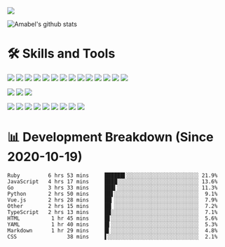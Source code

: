 <img src="https://img.shields.io/badge/last%20updated%20at-2020--11--06%2000%3A09%20(UTC)-brightgreen?style=for-the-badge">


![Amabel's github stats](https://github-readme-stats.vercel.app/api?username=amabel)


# 🛠️ Skills and Tools

[![](https://img.shields.io/badge/-JavaScript-f7e018?style=flat-square&logo=javascript&logoColor=white)](https://www.ecma-international.org/)
[![](https://img.shields.io/badge/-Angular-DD0031?style=flat-square&logo=angular&logoColor=white)](https://angular.io/)
[![](https://img.shields.io/badge/-Ruby-CC342D?style=flat-square&logo=ruby&logoColor=white)](https://www.ruby-lang.org/en/)
[![](https://img.shields.io/badge/-Ruby%20on%20Rails-CC0000?style=flat-square&logo=ruby-on-rails&logoColor=white)](https://rubyonrails.org/)
[![](https://img.shields.io/badge/-Vue.js-4fc08d?style=flat-square&logo=vue.js&logoColor=ffffff)](https://vuejs.org/)
[![](https://img.shields.io/badge/-Node.js-43853d?style=flat-square&logo=node.js&logoColor=ffffff)](https://nodejs.org/)
[![](https://img.shields.io/badge/-Go-00ADD8?style=flat-square&logo=go&logoColor=white)](https://golang.org/)
[![](https://img.shields.io/badge/-Python-3776AB?style=flat-square&logo=python&logoColor=ffffff)](https://www.python.org/)
[![](https://img.shields.io/badge/-Nginx-269539?style=flat-square&logo=nginx&logoColor=ffffff)](https://nginx.org/)
[![](https://img.shields.io/badge/-React-61DAFB?style=flat-square&logo=react&logoColor=white)](https://reactjs.org/)
[![](https://img.shields.io/badge/-HTML5-E34F26?style=flat-square&logo=html5&logoColor=white)](https://html.spec.whatwg.org/)
[![](https://img.shields.io/badge/-CSS3-1572B6?style=flat-square&logo=css3&logoColor=white)](https://www.w3.org/Style/CSS/)
[![](https://img.shields.io/badge/-Electron-47848F?style=flat-square&logo=electron&logoColor=white)](https://www.electronjs.org/)
[![](https://img.shields.io/badge/-Java-007396?style=flat-square&logo=java&logoColor=ffffff)](https://www.java.com/)

[![](https://img.shields.io/badge/-MySQL-4479A1?style=flat-square&logo=mysql&logoColor=white)](https://www.mysql.com/)
[![](https://img.shields.io/badge/-Redis-DC382D?style=flat-square&logo=redis&logoColor=white)](https://redis.io/)
[![](https://img.shields.io/badge/-PostgreSQL-336791?style=flat-square&logo=postgresql&logoColor=white)](https://www.postgresql.org/)

[![](https://img.shields.io/badge/-Visual%20Studio%20Code-007ACC?style=flat-square&logo=visual-studio-code&logoColor=white)](https://code.visualstudio.com/)
[![](https://img.shields.io/badge/-Git-f05032?style=flat-square&logo=git&logoColor=white)](https://git-scm.com/)
[![](https://img.shields.io/badge/-NPM-cb3837?style=flat-square&logo=npm&logoColor=white)](https://npmjs.com/)
[![](https://img.shields.io/badge/-Docker-2496ED?style=flat-square&logo=docker&logoColor=ffffff)](https://www.docker.com/)
[![](https://img.shields.io/badge/-Postman-FF6C37?style=flat-square&logo=postman&logoColor=white)](https://www.linuxfoundation.org/)
[![](https://img.shields.io/badge/-Debian-A81D33?style=flat-square&logo=debian&logoColor=white)](https://www.debian.org/)
[![](https://img.shields.io/badge/-Ubuntu-E95420?style=flat-square&logo=ubuntu&logoColor=white)](https://ubuntu.com/)
[![](https://img.shields.io/badge/-Amazon%20AWS-232F3E?style=flat-square&logo=amazon-aws&logoColor=white)](https://aws.amazon.com/)
[![](https://img.shields.io/badge/-Raspberry%20Pi-C51A4A?style=flat-square&logo=raspberry-pi&logoColor=white)](https://www.raspberrypi.org/)


# 📊 Development Breakdown (Since 2020-10-19)
```
Ruby         6 hrs 53 mins     ██████▌░░░░░░░░░░░░░░░░░░░░░░░ 21.9%
JavaScript   4 hrs 17 mins     ████░░░░░░░░░░░░░░░░░░░░░░░░░░ 13.6%
Go           3 hrs 33 mins     ███▍░░░░░░░░░░░░░░░░░░░░░░░░░░ 11.3%
Python       2 hrs 50 mins     ██▋░░░░░░░░░░░░░░░░░░░░░░░░░░░  9.1%
Vue.js       2 hrs 28 mins     ██▎░░░░░░░░░░░░░░░░░░░░░░░░░░░  7.9%
Other        2 hrs 15 mins     ██▏░░░░░░░░░░░░░░░░░░░░░░░░░░░  7.2%
TypeScript   2 hrs 13 mins     ██░░░░░░░░░░░░░░░░░░░░░░░░░░░░  7.1%
HTML          1 hr 45 mins     █▋░░░░░░░░░░░░░░░░░░░░░░░░░░░░  5.6%
YAML          1 hr 40 mins     █▌░░░░░░░░░░░░░░░░░░░░░░░░░░░░  5.3%
Markdown      1 hr 29 mins     █▍░░░░░░░░░░░░░░░░░░░░░░░░░░░░  4.8%
CSS                38 mins     ▌░░░░░░░░░░░░░░░░░░░░░░░░░░░░░  2.1%
```